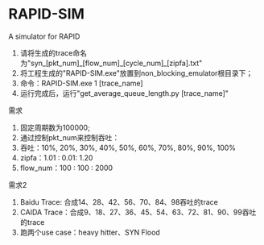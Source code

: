 # RAPID-SIM
 A simulator for RAPID

1. 请将生成的trace命名为"syn_[pkt_num]\_[flow_num]\_[cycle_num]_[zipfa].txt"
2. 将工程生成的"RAPID-SIM.exe"放置到non_blocking_emulator根目录下；
3. 命令：RAPID-SIM.exe 1 [trace_name]
4. 运行完成后，运行"get_average_queue_length.py [trace_name]"

需求
1. 固定周期数为100000;
2. 通过控制pkt_num来控制吞吐：
3. 吞吐：10%, 20%, 30%, 40%, 50%, 60%, 70%, 80%, 90%, 100%
4. zipfa：1.01 : 0.01: 1.20
5. flow_num：100 : 100 :  2000

需求2
1. Baidu Trace: 合成14、28、42、56、70、84、98吞吐的trace
2. CAIDA Trace：合成9、18、27、36、45、54、63、72、81、90、99吞吐的trace
3. 跑两个use case：heavy hitter、SYN Flood